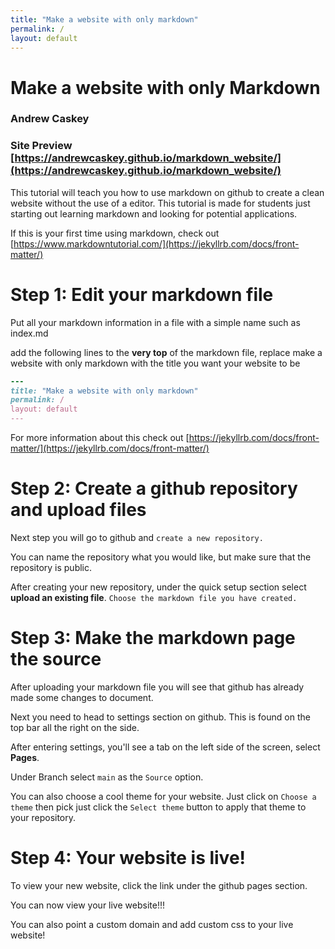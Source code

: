 ```yaml
---
title: "Make a website with only markdown" 
permalink: /
layout: default 
---
```




# **Make a website with only Markdown** 
### Andrew Caskey ###

### Site Preview [https://andrewcaskey.github.io/markdown_website/](https://andrewcaskey.github.io/markdown_website/) ###


This tutorial will teach you how to use markdown on github to create a clean website without the use of a editor. This tutorial is made for students just starting out learning markdown and looking for potential applications. 

If this is your first time using markdown, check out [https://www.markdowntutorial.com/](https://jekyllrb.com/docs/front-matter/)

# Step 1: Edit your markdown file 

Put all your markdown information in a file with a simple name such as index.md

add the following lines to the **very top** of the markdown file, replace make a website with only markdown with the title you want your website to be

``` ruby
---
title: "Make a website with only markdown"
permalink: /
layout: default 
---
```


For more information about this check out [https://jekyllrb.com/docs/front-matter/](https://jekyllrb.com/docs/front-matter/)


# Step 2: Create a github repository and upload files

Next step you will go to github and `create a new repository.` 

You can name the repository what you would like, but make sure that the repository is public.

After creating your new repository, under the quick setup section select **upload an existing file**. `Choose the markdown file you have created.`

# Step 3: Make the markdown page the source
After uploading your markdown file you will see that github has already made some changes to document. 

Next you need to head to settings section on github. This is found on the top bar all the right on the side. 


After entering settings, you'll see a tab on the left side of the screen, select **Pages**. 

Under Branch select `main` as the `Source` option. 

You can also choose a cool theme for your website. Just click on `Choose a theme` then pick just click the `Select theme` button to apply that theme to your repository. 

# Step 4: Your website is live!
To view your new website, click the link under the github pages section. 

You can now view your live website!!!

You can also point a custom domain and add custom css to your live website!

